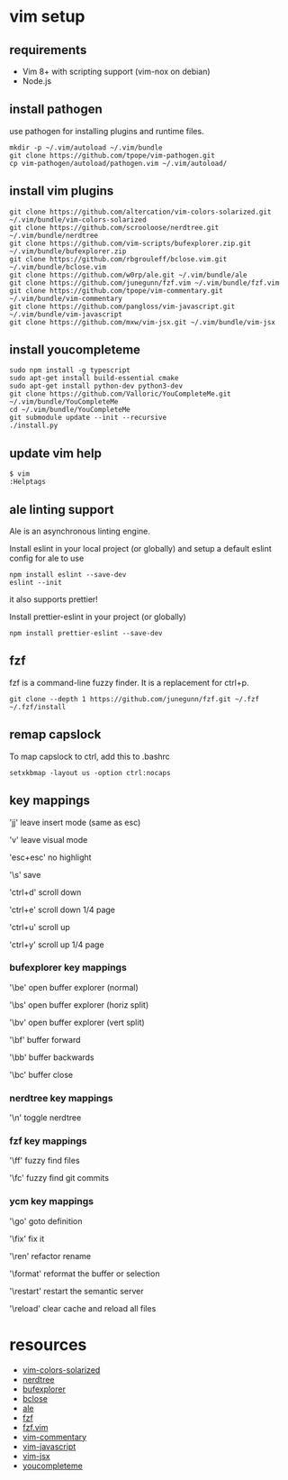 # vim setup

## requirements
* Vim 8+ with scripting support (vim-nox on debian)
* Node.js

## install pathogen

use pathogen for installing plugins and runtime files.
```
mkdir -p ~/.vim/autoload ~/.vim/bundle
git clone https://github.com/tpope/vim-pathogen.git
cp vim-pathogen/autoload/pathogen.vim ~/.vim/autoload/
```

## install vim plugins
```
git clone https://github.com/altercation/vim-colors-solarized.git ~/.vim/bundle/vim-colors-solarized
git clone https://github.com/scrooloose/nerdtree.git ~/.vim/bundle/nerdtree
git clone https://github.com/vim-scripts/bufexplorer.zip.git ~/.vim/bundle/bufexplorer.zip
git clone https://github.com/rbgrouleff/bclose.vim.git ~/.vim/bundle/bclose.vim
git clone https://github.com/w0rp/ale.git ~/.vim/bundle/ale
git clone https://github.com/junegunn/fzf.vim ~/.vim/bundle/fzf.vim
git clone https://github.com/tpope/vim-commentary.git ~/.vim/bundle/vim-commentary
git clone https://github.com/pangloss/vim-javascript.git ~/.vim/bundle/vim-javascript
git clone https://github.com/mxw/vim-jsx.git ~/.vim/bundle/vim-jsx
```

## install youcompleteme

```
sudo npm install -g typescript
sudo apt-get install build-essential cmake
sudo apt-get install python-dev python3-dev
git clone https://github.com/Valloric/YouCompleteMe.git ~/.vim/bundle/YouCompleteMe
cd ~/.vim/bundle/YouCompleteMe
git submodule update --init --recursive
./install.py
```

## update vim help
```
$ vim
:Helptags 
```

## ale linting support
Ale is an asynchronous linting engine.

Install eslint in your local project (or globally)
and setup a default eslint config for ale to use
```
npm install eslint --save-dev
eslint --init
```

it also supports prettier!

Install prettier-eslint in your project (or globally)
```
npm install prettier-eslint --save-dev
```

## fzf
fzf is a command-line fuzzy finder. 
It is a replacement for ctrl+p.

```
git clone --depth 1 https://github.com/junegunn/fzf.git ~/.fzf
~/.fzf/install
```

## remap capslock
To map capslock to ctrl, add this to .bashrc
```
setxkbmap -layout us -option ctrl:nocaps

```
## key mappings
'jj'      leave insert mode (same as esc)

'v'       leave visual mode

'esc+esc' no highlight

'\s'      save


'ctrl+d'  scroll down 

'ctrl+e'  scroll down 1/4 page

'ctrl+u'  scroll up 

'ctrl+y'  scroll up 1/4 page 

### bufexplorer key mappings
'\be'     open buffer explorer (normal)

'\bs'     open buffer explorer (horiz split)

'\bv'     open buffer explorer (vert split)

'\bf'     buffer forward

'\bb'     buffer backwards

'\bc'     buffer close


### nerdtree key mappings
'\n'      toggle nerdtree

### fzf key mappings
'\ff'     fuzzy find files

'\fc'     fuzzy find git commits

### ycm key mappings
'\go'     goto definition

'\fix'    fix it

'\ren'    refactor rename

'\format' reformat the buffer or selection

'\restart' restart the semantic server

'\reload' clear cache and reload all files 

# resources
* [vim-colors-solarized](https://github.com/altercation/vim-colors-solarized)
* [nerdtree](https://github.com/scrooloose/nerdtree)
* [bufexplorer](https://github.com/vim-scripts/bufexplorer.zip)
* [bclose](https://github.com/rbgrouleff/bclose.vim)
* [ale](https://github.com/w0rp/ale)
* [fzf](https://github.com/junegunn/fzf)
* [fzf.vim](https://github.com/junegunn/fzf.vim)
* [vim-commentary](https://github.com/tpope/vim-commentary)
* [vim-javascript](https://github.com/pangloss/vim-javascript)
* [vim-jsx](https://github.com/mxw/vim-jsx)
* [youcompleteme](https://github.com/Valloric/YouCompleteMe)

